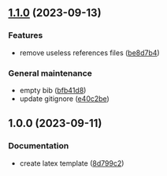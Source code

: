 ## [1.1.0](https://github.com/angelacorte/latex-template/compare/1.0.0...1.1.0) (2023-09-13)


### Features

* remove useless references files ([be8d7b4](https://github.com/angelacorte/latex-template/commit/be8d7b49fe4c71950770880671ee5570aef9a860))


### General maintenance

* empty bib ([bfb41d8](https://github.com/angelacorte/latex-template/commit/bfb41d82d3b5d17e76b1cf636cbc938fc3e443ad))
* update gitignore ([e40c2be](https://github.com/angelacorte/latex-template/commit/e40c2be445a8212030530c093297febd9961e03f))

## 1.0.0 (2023-09-11)


### Documentation

* create latex template ([8d799c2](https://github.com/angelacorte/latex-template/commit/8d799c232c4a8a3a1148e2c4838ba952a83d1159))
